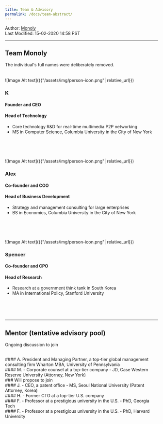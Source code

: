 ```yaml
---
title: Team & Advisory
permalink: /docs/team-abstract/
---
```

Author: <a href="mailto:admin@monoly.com">Monoly</a>
<br>
Last Modified: 15-02-2020 14:58 PST
<br>

----

## Team Monoly
The individual's full names were deliberately removed.
<br>
<br>
<br>
![Image Alt text]({{"/assets/img/person-icon.png"| relative_url}})

### K
#### Founder and CEO
#### Head of Technology
- Core technology R&D for real-time multimedia P2P networking 
- MS in Computer Science, Columbia University in the City of New York
<br>
<br>
<br>


![Image Alt text]({{"/assets/img/person-icon.png"| relative_url}})
### Alex
#### Co-founder and COO
#### Head of Business Development
- Strategy and management consulting for large enterprises
- BS in Economics, Columbia University in the City of New York
<br>
<br>
<br>


![Image Alt text]({{"/assets/img/person-icon.png"| relative_url}})
### Spencer
#### Co-founder and CPO
#### Head of Research
- Research at a government think tank in South Korea
- MA in International Policy, Stanford University
<br>
<br>
<br>

____
## Mentor (tentative advisory pool)
Ongoing discussion to join
<br>

<br>
#### A.
 President and Managing Partner, a top-tier global management consulting firm
 Wharton MBA, University of Pennsylvania

<br>
#### M.
- Corporate counsel at a top-tier company 
- JD, Case Western Reserve University (Attorney, New York)

<br>
### Will propose to join

<br>
#### J.
- CEO, a patent office
- MS, Seoul National University (Patent Attorney, Korea)

<br>
#### H.
- Former CTO at a top-tier U.S. company

<br>
#### F.
- Professor at a prestigious university in the U.S.
- PhD, Georgia Tech

<br>
#### F.
- Professor at a prestigious university in the U.S.
- PhD, Harvard University